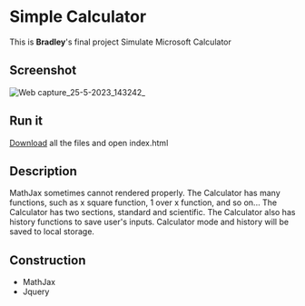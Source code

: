# Simple Calculator
This is **Bradley**'s final project
Simulate Microsoft Calculator
## Screenshot
![Web capture_25-5-2023_143242_](https://github.com/BradleyBao/SimpleWebpageCalculator/assets/80588549/fd4c9846-5ebf-42bd-949d-d5a6a29d1bb8)
## Run it
[Download](https://github.com/BradleyBao/SimpleWebpageCalculator/archive/refs/heads/main.zip "Download") all the files and open index.html
## Description
MathJax sometimes cannot rendered properly. 
The Calculator has many functions, such as x square function, 1 over x function, and so on...
The Calculator has two sections, standard and scientific. 
The Calculator also has history functions to save user's inputs. 
Calculator mode and history will be saved to local storage. 
## Construction
- MathJax
- Jquery

